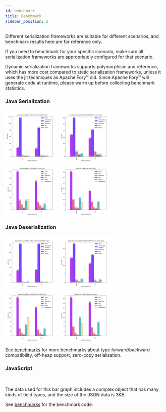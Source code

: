 ```yaml
---
id: benchmark
title: Benchmark
sidebar_position: 2
---
```


Different serialization frameworks are suitable for different scenarios, and benchmark results here are for reference only.

If you need to benchmark for your specific scenario, make sure all serialization frameworks are appropriately configured for that scenario.

Dynamic serialization frameworks supports polymorphism and reference, which has more cost compared
to static serialization frameworks, unless it uses the jit techniques as Apache Fory™ did.
Since Apache Fory™ will generate code at runtime, please warm up before collecting benchmark statistics.

### Java Serialization

<img width="33%" alt="" src="/img/benchmarks/serialization/bench_serialize_compatible_STRUCT_to_directBuffer_tps.png" />
<img width="33%" alt="" src="/img/benchmarks/serialization/bench_serialize_compatible_MEDIA_CONTENT_to_array_tps.png" />
<img width="33%" alt="" src="/img/benchmarks/serialization/bench_serialize_MEDIA_CONTENT_to_array_tps.png" />
<img width="33%" alt="" src="/img/benchmarks/serialization/bench_serialize_SAMPLE_to_array_tps.png" />

### Java Deserialization

<img width="33%" alt="" src="/img/benchmarks/deserialization/bench_deserialize_compatible_STRUCT_from_directBuffer_tps.png" />
<img width="33%" alt="" src="/img/benchmarks/deserialization/bench_deserialize_compatible_MEDIA_CONTENT_from_array_tps.png" />
<img width="33%" alt="" src="/img/benchmarks/deserialization/bench_deserialize_MEDIA_CONTENT_from_array_tps.png" />
<img width="33%" alt="" src="/img/benchmarks/deserialization/bench_deserialize_SAMPLE_from_array_tps.png" />

See [benchmarks](https://github.com/apache/fory/tree/main/docs/benchmarks) for more benchmarks about type forward/backward compatibility, off-heap support, zero-copy serialization.

### JavaScript

<img width="33%" alt="" src="/img/benchmarks/javascript/complex_object.jpg" />

The data used for this bar graph includes a complex object that has many kinds of field types, and the size of the JSON data is 3KB.

See [benchmarks](https://github.com/apache/fory/blob/main/javascript/benchmark/index.js) for the benchmark code.
